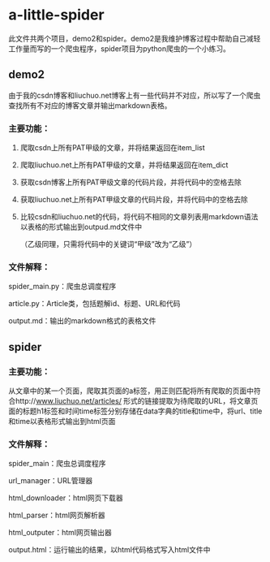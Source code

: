 # a-little-spider
此文件共两个项目，demo2和spider。demo2是我维护博客过程中帮助自己减轻工作量而写的一个爬虫程序，spider项目为python爬虫的一个小练习。

## demo2

由于我的csdn博客和liuchuo.net博客上有一些代码并不对应，所以写了一个爬虫查找所有不对应的博客文章并输出markdown表格。

### 主要功能：

1. 爬取csdn上所有PAT甲级的文章，并将结果返回在item_list

2. 爬取liuchuo.net上所有PAT甲级的文章，并将结果返回在item_dict

3. 获取csdn博客上所有PAT甲级文章的代码片段，并将代码中的空格去除

4. 获取liuchuo.net上所有PAT甲级文章的代码片段，并将代码中的空格去除

5. 比较csdn和liuchuo.net的代码，将代码不相同的文章列表用markdown语法以表格的形式输出到outpud.md文件中

   （乙级同理，只需将代码中的关键词“甲级”改为“乙级”）

### 文件解释：

spider_main.py：爬虫总调度程序

article.py：Article类，包括题解id、标题、URL和代码

output.md：输出的markdown格式的表格文件



## spider

### 主要功能：

从文章中的某一个页面，爬取其页面的a标签，用正则匹配将所有爬取的页面中符合http://www.liuchuo.net/articles/  形式的链接提取为待爬取的URL，将文章页面的标题h1标签和时间time标签分别存储在data字典的title和time中，将url、title和time以表格形式输出到html页面

### 文件解释：

spider_main：爬虫总调度程序

url_manager：URL管理器

html_downloader：html网页下载器

html_parser：html网页解析器

html_outputer：html网页输出器

output.html：运行输出的结果，以html代码格式写入html文件中
